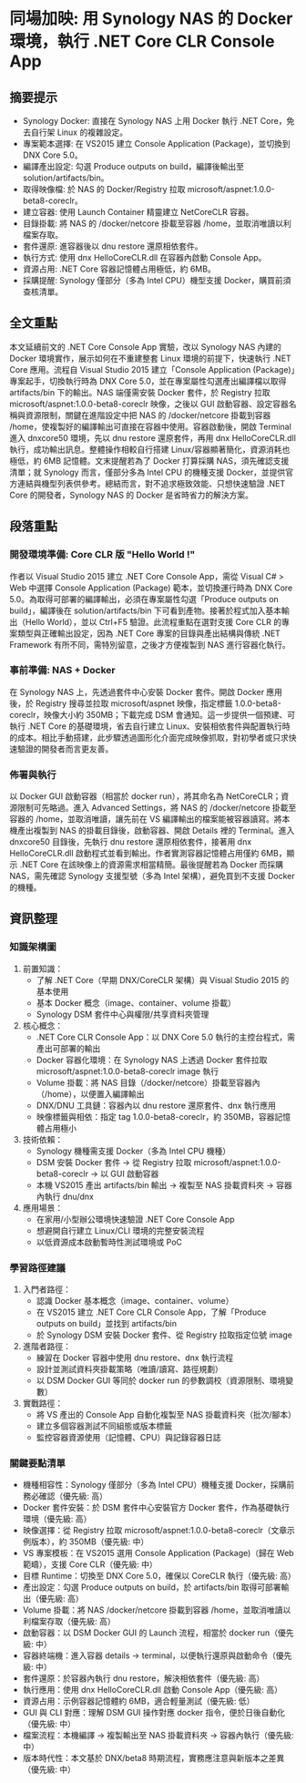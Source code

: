 # 同場加映: 用 Synology NAS 的 Docker 環境，執行 .NET Core CLR Console App

## 摘要提示
- Synology Docker: 直接在 Synology NAS 上用 Docker 執行 .NET Core，免去自行架 Linux 的複雜設定。
- 專案範本選擇: 在 VS2015 建立 Console Application (Package)，並切換到 DNX Core 5.0。
- 編譯產出設定: 勾選 Produce outputs on build，編譯後輸出至 solution/artifacts/bin。
- 取得映像檔: 於 NAS 的 Docker/Registry 拉取 microsoft/aspnet:1.0.0-beta8-coreclr。
- 建立容器: 使用 Launch Container 精靈建立 NetCoreCLR 容器。
- 目錄掛載: 將 NAS 的 /docker/netcore 掛載至容器 /home，並取消唯讀以利檔案存取。
- 套件還原: 進容器後以 dnu restore 還原相依套件。
- 執行方式: 使用 dnx HelloCoreCLR.dll 在容器內啟動 Console App。
- 資源占用: .NET Core 容器記憶體占用極低，約 6MB。
- 採購提醒: Synology 僅部分（多為 Intel CPU）機型支援 Docker，購買前須查核清單。

## 全文重點
本文延續前文的 .NET Core Console App 實驗，改以 Synology NAS 內建的 Docker 環境實作，展示如何在不重建整套 Linux 環境的前提下，快速執行 .NET Core 應用。流程自 Visual Studio 2015 建立「Console Application (Package)」專案起手，切換執行時為 DNX Core 5.0，並在專案屬性勾選產出編譯檔以取得 artifacts/bin 下的輸出。NAS 端僅需安裝 Docker 套件，於 Registry 拉取 microsoft/aspnet:1.0.0-beta8-coreclr 映像，之後以 GUI 啟動容器、設定容器名稱與資源限制，關鍵在進階設定中把 NAS 的 /docker/netcore 掛載到容器 /home，使複製好的編譯輸出可直接在容器中使用。容器啟動後，開啟 Terminal 進入 dnxcore50 環境，先以 dnu restore 還原套件，再用 dnx HelloCoreCLR.dll 執行，成功輸出訊息。整體操作相較自行搭建 Linux/容器顯著簡化，資源消耗也極低，約 6MB 記憶體。文末提醒若為了 Docker 打算採購 NAS，須先確認支援清單；就 Synology 而言，僅部分多為 Intel CPU 的機種支援 Docker，並提供官方連結與機型列表供參考。總結而言，對不追求極致效能、只想快速驗證 .NET Core 的開發者，Synology NAS 的 Docker 是省時省力的解決方案。

## 段落重點
### 開發環境準備: Core CLR 版 "Hello World !"
作者以 Visual Studio 2015 建立 .NET Core Console App，需從 Visual C# > Web 中選擇 Console Application (Package) 範本，並切換運行時為 DNX Core 5.0。為取得可部署的編譯輸出，必須在專案屬性勾選「Produce outputs on build」，編譯後在 solution/artifacts/bin 下可看到產物。接著於程式加入基本輸出（Hello World），並以 Ctrl+F5 驗證。此流程重點在選對支援 Core CLR 的專案類型與正確輸出設定，因為 .NET Core 專案的目錄與產出結構與傳統 .NET Framework 有所不同，需特別留意，之後才方便複製到 NAS 進行容器化執行。

### 事前準備: NAS + Docker
在 Synology NAS 上，先透過套件中心安裝 Docker 套件。開啟 Docker 應用後，於 Registry 搜尋並拉取 microsoft/aspnet 映像，指定標籤 1.0.0-beta8-coreclr，映像大小約 350MB；下載完成 DSM 會通知。這一步提供一個預建、可執行 .NET Core 的基礎環境，省去自行建立 Linux、安裝相依套件與配置執行時的成本。相比手動搭建，此步驟透過圖形化介面完成映像抓取，對初學者或只求快速驗證的開發者而言更友善。

### 佈署與執行
以 Docker GUI 啟動容器（相當於 docker run），將其命名為 NetCoreCLR；資源限制可先略過。進入 Advanced Settings，將 NAS 的 /docker/netcore 掛載至容器的 /home，並取消唯讀，讓先前在 VS 編譯輸出的檔案能被容器讀寫。將本機產出複製到 NAS 的掛載目錄後，啟動容器、開啟 Details 裡的 Terminal。進入 dnxcore50 目錄後，先執行 dnu restore 還原相依套件，接著用 dnx HelloCoreCLR.dll 啟動程式並看到輸出。作者實測容器記憶體占用僅約 6MB，顯示 .NET Core 在該映像上的資源需求相當精簡。最後提醒若為 Docker 而採購 NAS，需先確認 Synology 支援型號（多為 Intel 架構），避免買到不支援 Docker 的機種。

## 資訊整理

### 知識架構圖
1. 前置知識：
   - 了解 .NET Core（早期 DNX/CoreCLR 架構）與 Visual Studio 2015 的基本使用
   - 基本 Docker 概念（image、container、volume 掛載）
   - Synology DSM 套件中心與權限/共享資料夾管理
2. 核心概念：
   - .NET Core CLR Console App：以 DNX Core 5.0 執行的主控台程式，需產出可部署的輸出
   - Docker 容器化環境：在 Synology NAS 上透過 Docker 套件拉取 microsoft/aspnet:1.0.0-beta8-coreclr image 執行
   - Volume 掛載：將 NAS 目錄（/docker/netcore）掛載至容器內（/home），以便置入編譯輸出
   - DNX/DNU 工具鏈：容器內以 dnu restore 還原套件、dnx 執行應用
   - 映像標籤與相依：指定 tag 1.0.0-beta8-coreclr，約 350MB，容器記憶體占用極小
3. 技術依賴：
   - Synology 機種需支援 Docker（多為 Intel CPU 機種）
   - DSM 安裝 Docker 套件 → 從 Registry 拉取 microsoft/aspnet:1.0.0-beta8-coreclr → 以 GUI 啟動容器
   - 本機 VS2015 產出 artifacts/bin 輸出 → 複製至 NAS 掛載資料夾 → 容器內執行 dnu/dnx
4. 應用場景：
   - 在家用/小型辦公環境快速驗證 .NET Core Console App
   - 想避開自行建立 Linux/CLI 環境的完整安裝流程
   - 以低資源成本啟動暫時性測試環境或 PoC

### 學習路徑建議
1. 入門者路徑：
   - 認識 Docker 基本概念（image、container、volume）
   - 在 VS2015 建立 .NET Core CLR Console App，了解「Produce outputs on build」並找到 artifacts/bin
   - 於 Synology DSM 安裝 Docker 套件、從 Registry 拉取指定位號 image
2. 進階者路徑：
   - 練習在 Docker 容器中使用 dnu restore、dnx 執行流程
   - 設計並測試資料夾掛載策略（唯讀/讀寫、路徑規劃）
   - 以 DSM Docker GUI 等同於 docker run 的參數調校（資源限制、環境變數）
3. 實戰路徑：
   - 將 VS 產出的 Console App 自動化複製至 NAS 掛載資料夾（批次/腳本）
   - 建立多個容器測試不同組態或版本標籤
   - 監控容器資源使用（記憶體、CPU）與記錄容器日誌

### 關鍵要點清單
- 機種相容性：Synology 僅部分（多為 Intel CPU）機種支援 Docker，採購前務必確認（優先級: 高）
- Docker 套件安裝：於 DSM 套件中心安裝官方 Docker 套件，作為基礎執行環境（優先級: 高）
- 映像選擇：從 Registry 拉取 microsoft/aspnet:1.0.0-beta8-coreclr（文章示例版本），約 350MB（優先級: 中）
- VS 專案模板：在 VS2015 選用 Console Application (Package)（歸在 Web 範疇），支援 Core CLR（優先級: 中）
- 目標 Runtime：切換至 DNX Core 5.0，確保以 CoreCLR 執行（優先級: 高）
- 產出設定：勾選 Produce outputs on build，於 artifacts/bin 取得可部署輸出（優先級: 高）
- Volume 掛載：將 NAS /docker/netcore 掛載到容器 /home，並取消唯讀以利檔案存取（優先級: 高）
- 啟動容器：以 DSM Docker GUI 的 Launch 流程，相當於 docker run（優先級: 中）
- 容器終端機：進入容器 details → terminal，以便執行還原與啟動命令（優先級: 中）
- 套件還原：於容器內執行 dnu restore，解決相依套件（優先級: 高）
- 執行應用：使用 dnx HelloCoreCLR.dll 啟動 Console App（優先級: 高）
- 資源占用：示例容器記憶體約 6MB，適合輕量測試（優先級: 低）
- GUI 與 CLI 對應：理解 DSM GUI 操作對應 docker 指令，便於日後自動化（優先級: 中）
- 檔案流程：本機編譯 → 複製輸出至 NAS 掛載資料夾 → 容器內執行（優先級: 中）
- 版本時代性：本文基於 DNX/beta8 時期流程，實務應注意與新版本之差異（優先級: 中）